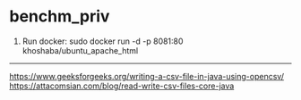 # benchm_priv
1. Run docker:
sudo docker run -d -p 8081:80 khoshaba/ubuntu_apache_html


-----------------------------------
https://www.geeksforgeeks.org/writing-a-csv-file-in-java-using-opencsv/
https://attacomsian.com/blog/read-write-csv-files-core-java


